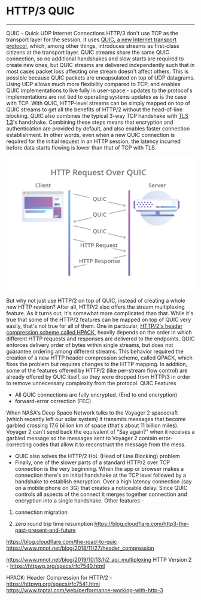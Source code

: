 # HTTP/3 QUIC

---

QUIC - Quick UDP Internet Connections
HTTP/3 don't use TCP as the transport layer for the session, it uses [QUIC, a new Internet transport protocol](https://blog.cloudflare.com/the-road-to-quic/), which, among other things, introduces streams as first-class citizens at the transport layer. QUIC streams share the same QUIC connection, so no additional handshakes and slow starts are required to create new ones, but QUIC streams are delivered independently such that in most cases packet loss affecting one stream doesn't affect others. This is possible because QUIC packets are encapsulated on top of UDP datagrams.
Using UDP allows much more flexibility compared to TCP, and enables QUIC implementations to live fully in user-space - updates to the protocol's implementations are not tied to operating systems updates as is the case with TCP. With QUIC, HTTP-level streams can be simply mapped on top of QUIC streams to get all the benefits of HTTP/2 without the head-of-line blocking.
QUIC also combines the typical 3-way TCP handshake with [TLS 1.3](https://blog.cloudflare.com/rfc-8446-aka-tls-1-3/)'s handshake. Combining these steps means that encryption and authentication are provided by default, and also enables faster connection establishment. In other words, even when a new QUIC connection is required for the initial request in an HTTP session, the latency incurred before data starts flowing is lower than that of TCP with TLS.

![image](media/HTTP-3-QUIC-image1.png)

But why not just use HTTP/2 on top of QUIC, instead of creating a whole new HTTP revision? After all, HTTP/2 also offers the stream multiplexing feature. As it turns out, it's somewhat more complicated than that.
While it's true that some of the HTTP/2 features can be mapped on top of QUIC very easily, that's not true for all of them. One in particular, [HTTP/2's header compression scheme called HPACK](https://blog.cloudflare.com/hpack-the-silent-killer-feature-of-http-2/), heavily depends on the order in which different HTTP requests and responses are delivered to the endpoints. QUIC enforces delivery order of bytes within single streams, but does not guarantee ordering among different streams.
This behavior required the creation of a new HTTP header compression scheme, called QPACK, which fixes the problem but requires changes to the HTTP mapping. In addition, some of the features offered by HTTP/2 (like per-stream flow control) are already offered by QUIC itself, so they were dropped from HTTP/3 in order to remove unnecessary complexity from the protocol.
QUIC Features

- All QUIC connections are fully encrypted. (End to end encryption)
- forward-error correction (FEC)

When NASA's Deep Space Network talks to the Voyager 2 spacecraft (which recently left our solar system) it transmits messages that become garbled crossing 17.6 billion km of space (that's about 11 billion miles). Voyager 2 can't send back the equivalent of "Say again?" when it receives a garbled message so the messages sent to Voyager 2 contain error-correcting codes that allow it to reconstruct the message from the mess.

- QUIC also solves the HTTP/2 HoL (Head of Line Blocking) problem
- Finally, one of the slower parts of a standard HTTP/2 over TCP connection is the very beginning. When the app or browser makes a connection there's an initial handshake at the TCP level followed by a handshake to establish encryption. Over a high latency connection (say on a mobile phone on 3G) that creates a noticeable delay. Since QUIC controls all aspects of the connect it merges together connection and encryption into a single handshake.
Other features -

1. connection migration

2. zero round trip time resumption
<https://blog.cloudflare.com/http3-the-past-present-and-future>

<https://blog.cloudflare.com/the-road-to-quic>
<https://www.mnot.net/blog/2018/11/27/header_compression>

<https://www.mnot.net/blog/2019/10/13/h2_api_multiplexing>
HTTP Version 2 - <https://httpwg.org/specs/rfc7540.html>

HPACK: Header Compression for HTTP/2 - <https://httpwg.org/specs/rfc7541.html>
<https://www.toptal.com/web/performance-working-with-http-3>
